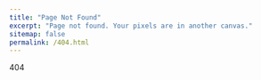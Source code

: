 ```yaml
---
title: "Page Not Found"
excerpt: "Page not found. Your pixels are in another canvas."
sitemap: false
permalink: /404.html
---
```

404